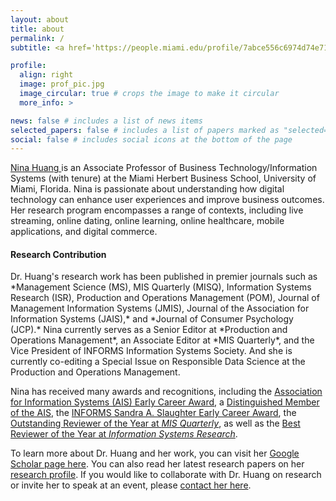 ```yaml
---
layout: about
title: about
permalink: /
subtitle: <a href='https://people.miami.edu/profile/7abce556c6974d74e71c89fb865e4553'>University of Miami Herbert Business School</a>

profile:
  align: right
  image: prof_pic.jpg
  image_circular: true # crops the image to make it circular
  more_info: >

news: false # includes a list of news items
selected_papers: false # includes a list of papers marked as "selected={true}"
social: false # includes social icons at the bottom of the page
---
```


<p> <a href="https://people.miami.edu/profile/nxh558@miami.edu/"> Nina Huang </a> is an Associate Professor of Business Technology/Information Systems (with tenure) at the Miami Herbert Business School, University of Miami, Florida. Nina is passionate about understanding how digital technology can enhance user experiences and improve business outcomes. Her research program encompasses a range of contexts, including live streaming, online dating, online learning, online healthcare, mobile applications, and digital commerce.</p>

<h4>Research Contribution</h4>
Dr. Huang's research work has been published in premier journals such as *Management Science (MS), MIS Quarterly (MISQ), Information Systems Research (ISR), Production and Operations Management (POM), Journal of Management Information Systems (JMIS), Journal of the Association for Information Systems (JAIS),* and *Journal of Consumer Psychology (JCP).* Nina currently serves as a Senior Editor at *Production and Operations Management*, an Associate Editor at *MIS Quarterly*, and the Vice President of INFORMS Information Systems Society. And she is currently co-editing a Special Issue on Responsible Data Science at the Production and Operations Management.

Nina has received many awards and recognitions, including the [Association for Information Systems (AIS) Early Career Award](https://ishistory.aisnet.org/awards/earlycareeraward/), a [Distinguished Member of the AIS](https://aisnet.org/page/DistinguishedMemberList), the [INFORMS Sandra A. Slaughter Early Career Award](https://www.informs.org/Recognizing-Excellence/Community-Prizes/Information-Systems-Society/ISS-Sandra-A.-Slaughter-Early-Career-Award), the [Outstanding Reviewer of the Year at *MIS Quarterly*](https://misq.umn.edu/awards-reviewer), as well as the [Best Reviewer of the Year at *Information Systems Research*](https://pubsonline.informs.org/page/isre/awards). 

<p>To learn more about Dr. Huang and her work, you can visit her <a href="https://scholar.google.com/citations?user=pTNPXbMAAAAJ&hl=en" rel="nofollow"> Google Scholar page here</a>. You can also read her latest research papers on her <a href="http://nihuang.me/research/" rel="nofollow">research profile</a>. If you would like to collaborate with Dr. Huang on research or invite her to speak at an event, please <a href="mailto: nhuang@miami.edu" rel="nofollow">contact her here</a>.</p>